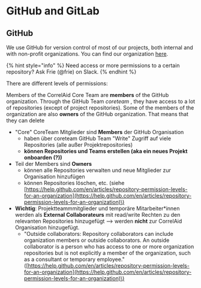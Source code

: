 # GitHub and GitLab

## GitHub

We use GitHub for version control of most of our projects, both internal and with non-profit organizations. You can find our organization [here](https://www.github.com/CorrelAid).

{% hint style="info" %}
Need access or more permissions to a certain repository? Ask Frie \(@frie\) on Slack.
{% endhint %}

There are different levels of permissions:

Members of the CorrelAid Core Team are **members** of the GitHub organization. Through the GitHub Team _coreteam_ , they have access to a lot of repositories \(except of project repositories\). Some of the members of the organization are also **owners** of the GitHub organization. That means that they can delete 









* "Core" CoreTeam Mitglieder sind **Members** der GitHub Organisation
  * haben über coreteam GitHub Team "Write" Zugriff auf viele Repositories \(alle außer Projektrepositories\)
  * **können Repositories und Teams erstellen \(aka ein neues Projekt onboarden \(?\)\)**
* Teil der Members sind **Owners**
  * können alle Repositories verwalten und neue Mitglieder zur Organisation hinzufügen
  * können Repositories löschen, etc. \(siehe [https://help.github.com/en/articles/repository-permission-levels-for-an-organization](https://help.github.com/en/articles/repository-permission-levels-for-an-organization)\)
* **Wichtig**: Projektteammmitglieder und temporäre Mitarbeiter\*innen werden als **External Collaborateurs** mit read/write Rechten zu den relevanten Repositories hinzugefügt --&gt; werden **nicht** zur CorrelAid Organisation hinzugefügt.  
  * "Outside collaborators: Repository collaborators can include organization members or outside collaborators. An outside collaborator is a person who has access to one or more organization repositories but is not explicitly a member of the organization, such as a consultant or temporary employee." \([https://help.github.com/en/articles/repository-permission-levels-for-an-organization](https://help.github.com/en/articles/repository-permission-levels-for-an-organization)\)

